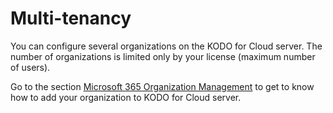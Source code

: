 # Multi-tenancy

You can configure several organizations on the KODO for Cloud server. The number of organizations is limited only by your license \(maximum number of users\).  

Go to the section [Microsoft 365 Organization Management](../deployment/microsoft-365-organization-management/) to get to know how to add your organization to KODO for Cloud server.

  

